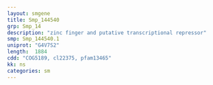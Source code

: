 ```yaml
---
layout: smgene
title: Smp_144540
grp: Smp_14
description: "zinc finger and putative transcriptional repressor"
smp: Smp_144540.1
uniprot: "G4V7S2"
length:  1884
cdd: "COG5189, cl22375, pfam13465"
kk: ns
categories: sm
---
```

